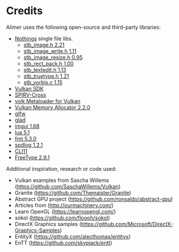 # Credits

Alimer uses the following open-source and third-party libraries:

- [Nothings](https://github.com/nothings/stb) single file libs.
  - [stb_image.h 2.21](https://github.com/nothings/stb/blob/master/stb_image.h)
  - [stb_image_write.h 1.11](https://github.com/nothings/stb/blob/master/stb_image_write.h)
  - [stb_image_resize.h 0.95](https://github.com/nothings/stb/blob/master/stb_image_resize.h)
  - [stb_rect_pack.h 1.00](https://github.com/nothings/stb/blob/master/stb_rect_pack.h)
  - [stb_textedit.h 1.13](https://github.com/nothings/stb/blob/master/stb_textedit.h)
  - [stb_truetype.h 1.21](https://github.com/nothings/stb/blob/master/stb_truetype.h)
  - [stb_vorbis.c 1.15](https://github.com/nothings/stb/blob/master/stb_vorbis.c)
- [Vulkan SDK](https://lunarg.com/vulkan-sdk/)
- [SPIRV-Cross](https://github.com/KhronosGroup/SPIRV-Cross)
- [volk Metaloader for Vulkan](https://github.com/zeux/volk)
- [Vulkan Memory Allocator 2.2.0](https://github.com/GPUOpen-LibrariesAndSDKs/VulkanMemoryAllocator)
- [glfw](https://www.glfw.org)
- [glad](https://glad.dav1d.de/)
- [imgui 1.68](https://github.com/ocornut/imgui)
- [lua 5.1](https://www.lua.org)
- [fmt 5.3.0](http://fmtlib.net)
- [spdlog 1.2.1](https://github.com/gabime/spdlog)
- [CLI11](https://github.com/CLIUtils/CLI11)
- [FreeType 2.9.1](https://www.freetype.org)

Additional inspiration, research or code used:

- Vulkan examples from Sascha Willems (https://github.com/SaschaWillems/Vulkan)
- Granite (https://github.com/Themaister/Granite)
- Abstract GPU project (https://github.com/ronsaldo/abstract-gpu)
- Articles from (http://ourmachinery.com/)
- Learn OpenGL (https://learnopengl.com/)
- sokol (https://github.com/floooh/sokol)
- DirectX Graphics samples (https://github.com/Microsoft/DirectX-Graphics-Samples)
- EntityX (https://github.com/alecthomas/entityx)
- EnTT (https://github.com/skypjack/entt)
